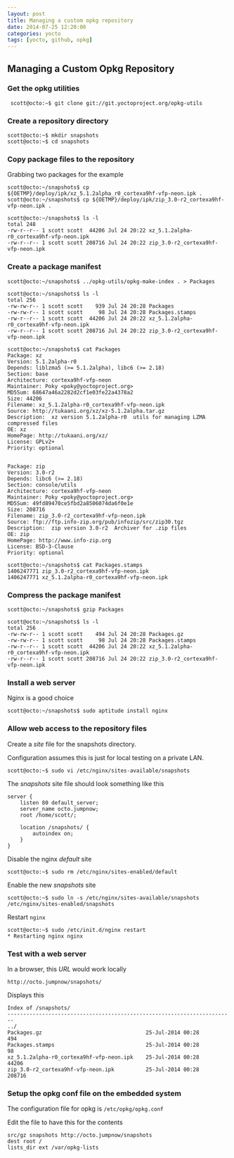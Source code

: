 ```yaml
---
layout: post
title: Managing a custom opkg repository
date: 2014-07-25 12:20:00
categories: yocto
tags: [yocto, github, opkg]
---
```


## Managing a Custom Opkg Repository

### Get the opkg utilities

     scott@octo:~$ git clone git://git.yoctoproject.org/opkg-utils

### Create a repository directory

    scott@octo:~$ mkdir snapshots
    scott@octo:~$ cd snapshots


### Copy package files to the repository

Grabbing two packages for the example

    scott@octo:~/snapshots$ cp ${OETMP}/deploy/ipk/xz_5.1.2alpha_r0_cortexa9hf-vfp-neon.ipk .
	scott@octo:~/snapshots$ cp ${OETMP}/deploy/ipk/zip_3.0-r2_cortexa9hf-vfp-neon.ipk .

    scott@octo:~/snapshots$ ls -l
    total 248
    -rw-r--r-- 1 scott scott  44206 Jul 24 20:22 xz_5.1.2alpha-r0_cortexa9hf-vfp-neon.ipk
    -rw-r--r-- 1 scott scott 208716 Jul 24 20:22 zip_3.0-r2_cortexa9hf-vfp-neon.ipk


### Create a package manifest

    scott@octo:~/snapshots$ ../opkg-utils/opkg-make-index . > Packages

    scott@octo:~/snapshots$ ls -l
    total 256
    -rw-rw-r-- 1 scott scott    939 Jul 24 20:28 Packages
    -rw-rw-r-- 1 scott scott     98 Jul 24 20:28 Packages.stamps
    -rw-r--r-- 1 scott scott  44206 Jul 24 20:22 xz_5.1.2alpha-r0_cortexa9hf-vfp-neon.ipk
    -rw-r--r-- 1 scott scott 208716 Jul 24 20:22 zip_3.0-r2_cortexa9hf-vfp-neon.ipk

    scott@octo:~/snapshots$ cat Packages
    Package: xz
    Version: 5.1.2alpha-r0
    Depends: liblzma5 (>= 5.1.2alpha), libc6 (>= 2.18)
    Section: base
    Architecture: cortexa9hf-vfp-neon
    Maintainer: Poky <poky@yoctoproject.org>
    MD5Sum: 68647a46a2282d2cf1e03fe22a4378a2
    Size: 44206
    Filename: xz_5.1.2alpha-r0_cortexa9hf-vfp-neon.ipk
    Source: http://tukaani.org/xz/xz-5.1.2alpha.tar.gz
    Description:  xz version 5.1.2alpha-r0  utils for managing LZMA compressed files
    OE: xz
    HomePage: http://tukaani.org/xz/
    License: GPLv2+
    Priority: optional
    
    
    Package: zip
    Version: 3.0-r2
    Depends: libc6 (>= 2.18)
    Section: console/utils
    Architecture: cortexa9hf-vfp-neon
    Maintainer: Poky <poky@yoctoproject.org>
    MD5Sum: 49fd89470ce5fbd2a8506074da6f0e1e
    Size: 208716
    Filename: zip_3.0-r2_cortexa9hf-vfp-neon.ipk
    Source: ftp://ftp.info-zip.org/pub/infozip/src/zip30.tgz
    Description:  zip version 3.0-r2  Archiver for .zip files
    OE: zip
    HomePage: http://www.info-zip.org
    License: BSD-3-Clause
    Priority: optional

    scott@octo:~/snapshots$ cat Packages.stamps
    1406247771 zip_3.0-r2_cortexa9hf-vfp-neon.ipk
    1406247771 xz_5.1.2alpha-r0_cortexa9hf-vfp-neon.ipk

### Compress the package manifest

    scott@octo:~/snapshots$ gzip Packages

    scott@octo:~/snapshots$ ls -l
    total 256
    -rw-rw-r-- 1 scott scott    494 Jul 24 20:28 Packages.gz
    -rw-rw-r-- 1 scott scott     98 Jul 24 20:28 Packages.stamps
    -rw-r--r-- 1 scott scott  44206 Jul 24 20:22 xz_5.1.2alpha-r0_cortexa9hf-vfp-neon.ipk
    -rw-r--r-- 1 scott scott 208716 Jul 24 20:22 zip_3.0-r2_cortexa9hf-vfp-neon.ipk


### Install a web server

Nginx is a good choice

    scott@octo:~/snapshots$ sudo aptitude install nginx

### Allow web access to the repository files

Create a *site* file for the snapshots directory.

Configuration assumes this is just for local testing on a private LAN.

    scott@octo:~$ sudo vi /etc/nginx/sites-available/snapshots

The *snapshots* site file should look something like this

    server {
        listen 80 default_server;
        server_name octo.jumpnow;
        root /home/scott/;

        location /snapshots/ {
            autoindex on;
        }
    }


Disable the nginx *default* site

    scott@octo:~$ sudo rm /etc/nginx/sites-enabled/default

Enable the new *snapshots* site

    scott@octo:~$ sudo ln -s /etc/nginx/sites-available/snapshots /etc/nginx/sites-enabled/snapshots


Restart `nginx`

    scott@octo:~$ sudo /etc/init.d/nginx restart
    * Restarting nginx nginx


### Test with a web server

In a browser, this *URL* would work locally

    http://octo.jumpnow/snapshots/

Displays this

    Index of /snapshots/
    ------------------------------------------------------------------------
    ../
    Packages.gz                                 25-Jul-2014 00:28        494
    Packages.stamps                             25-Jul-2014 00:28         98
    xz_5.1.2alpha-r0_cortexa9hf-vfp-neon.ipk    25-Jul-2014 00:28      44206
    zip_3.0-r2_cortexa9hf-vfp-neon.ipk          25-Jul-2014 00:28     208716


### Setup the opkg conf file on the embedded system

The configuration file for opkg is `/etc/opkg/opkg.conf`

Edit the file to have this for the contents

    src/gz snapshots http://octo.jumpnow/snapshots
    dest root /
    lists_dir ext /var/opkg-lists


